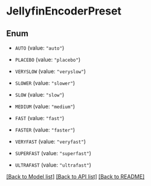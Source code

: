 # JellyfinEncoderPreset

## Enum


* `AUTO` (value: `"auto"`)

* `PLACEBO` (value: `"placebo"`)

* `VERYSLOW` (value: `"veryslow"`)

* `SLOWER` (value: `"slower"`)

* `SLOW` (value: `"slow"`)

* `MEDIUM` (value: `"medium"`)

* `FAST` (value: `"fast"`)

* `FASTER` (value: `"faster"`)

* `VERYFAST` (value: `"veryfast"`)

* `SUPERFAST` (value: `"superfast"`)

* `ULTRAFAST` (value: `"ultrafast"`)


[[Back to Model list]](../README.md#documentation-for-models) [[Back to API list]](../README.md#documentation-for-api-endpoints) [[Back to README]](../README.md)


